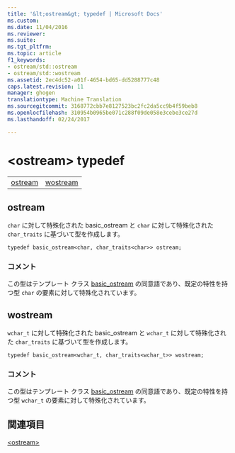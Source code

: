 ```yaml
---
title: '&lt;ostream&gt; typedef | Microsoft Docs'
ms.custom: 
ms.date: 11/04/2016
ms.reviewer: 
ms.suite: 
ms.tgt_pltfrm: 
ms.topic: article
f1_keywords:
- ostream/std::ostream
- ostream/std::wostream
ms.assetid: 2ec4dc52-a01f-4654-bd65-dd5288777c48
caps.latest.revision: 11
manager: ghogen
translationtype: Machine Translation
ms.sourcegitcommit: 3168772cbb7e8127523bc2fc2da5cc9b4f59beb8
ms.openlocfilehash: 310954b0965be071c288f09de058e3cebe3ce27d
ms.lasthandoff: 02/24/2017

---
```

# <a name="ltostreamgt-typedefs"></a>&lt;ostream&gt; typedef
|||  
|-|-|  
|[ostream](#ostream)|[wostream](#wostream)|  
  
##  <a name="ostream"></a>  ostream  
 `char` に対して特殊化された basic_ostream と `char` に対して特殊化された `char_traits` に基づいて型を作成します。  
  
```
typedef basic_ostream<char, char_traits<char>> ostream;
```  
  
### <a name="remarks"></a>コメント  
 この型はテンプレート クラス [basic_ostream](../standard-library/basic-ostream-class.md) の同意語であり、既定の特性を持つ型 `char` の要素に対して特殊化されています。  
  
##  <a name="wostream"></a>  wostream  
 `wchar_t` に対して特殊化された basic_ostream と `wchar_t` に対して特殊化された `char_traits` に基づいて型を作成します。  
  
```
typedef basic_ostream<wchar_t, char_traits<wchar_t>> wostream;
```  
  
### <a name="remarks"></a>コメント  
 この型はテンプレート クラス [basic_ostream](../standard-library/basic-ostream-class.md) の同意語であり、既定の特性を持つ型 `wchar_t` の要素に対して特殊化されています。  
  
## <a name="see-also"></a>関連項目  
 [\<ostream>](../standard-library/ostream.md)




